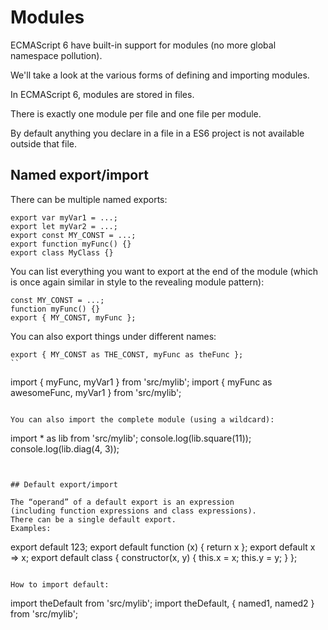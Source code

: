 # Modules

ECMAScript 6 have built-in support for modules (no more global namespace pollution).

We'll take a look at the various forms of defining and importing modules.

In ECMAScript 6, modules are stored in files. 

There is exactly one module per file and one file per module. 

By default anything you declare in a file in a ES6 project is not available outside that file. 

## Named export/import

There can be multiple named exports:

```
export var myVar1 = ...;
export let myVar2 = ...;
export const MY_CONST = ...;
export function myFunc() {}
export class MyClass {}
```

You can list everything you want to export at the end of the module 
(which is once again similar in style to the revealing module pattern):

```
const MY_CONST = ...;
function myFunc() {}
export { MY_CONST, myFunc };
```

You can also export things under different names:

```
export { MY_CONST as THE_CONST, myFunc as theFunc };
``

```
import { myFunc, myVar1 } from 'src/mylib';
import { myFunc as awesomeFunc, myVar1 } from 'src/mylib';
```

You can also import the complete module (using a wildcard):

```
import * as lib from 'src/mylib';
console.log(lib.square(11));
console.log(lib.diag(4, 3));
```


## Default export/import

The “operand” of a default export is an expression 
(including function expressions and class expressions). 
There can be a single default export. 
Examples:

```
export default 123;
export default function (x) {
    return x
};
export default x => x;
export default class {
    constructor(x, y) {
        this.x = x;
        this.y = y;
    }
};
```

How to import default:

```
import theDefault from 'src/mylib';
import theDefault, { named1, named2 } from 'src/mylib';
```

